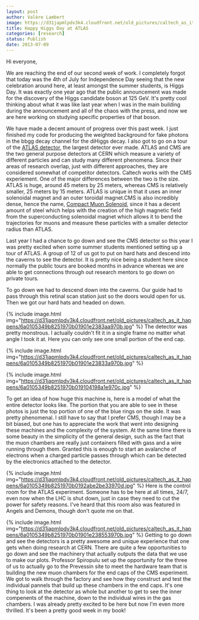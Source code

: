 ```yaml
---
layout: post
author: Valère Lambert
image: https://d31japmlpdv3k4.cloudfront.net/old_pictures/caltech_as_it_happens/6a0105349b8251970b01901e23826a970b.jpg
title: Happy Higgs Day at ATLAS 
categories: [research]
status: Publish
date: 2013-07-09
---
```



Hi everyone,

We are reaching the end of our second week of work. I completely forgot that today was the 4th of July for Independence Day seeing that the new celebration around here, at least amongst the summer students, is Higgs Day. It was exactly one year ago that the public announcement was made for the discovery of the Higgs candidate boson at 125 GeV. It's pretty cool thinking about what it was like last year when I was in the main building during the announcement and all of the chaos with the press, and now we are here working on studying specific properties of that boson.

We have made a decent amount of progress over this past week. I just finished my code for producing the weighted background for fake photons in the bbgg decay channel for the diHiggs decay. I also got to go on a tour of the <a class="zem_slink" href="https://maps.google.com/maps?ll=46.2355555556,6.05527777778&amp;spn=0.01,0.01&amp;q=46.2355555556,6.05527777778 (ATLAS%20experiment)&amp;t=h" rel="geolocation" target="_blank" title="ATLAS experiment">ATLAS detector</a>, the largest detector ever made. ATLAS and CMS are the two general purpose detectors at CERN which measure a variety of different particles and can study many different phenomena. Since their areas of research overlap, just with different approaches, they are considered somewhat of competitor detectors. Caltech works with the CMS experiement. One of the major differences between the two is the size. ATLAS is huge, around 45 meters by 25 meters, whereas CMS is relatively smaller, 25 meters by 15 meters. ATLAS is unique in that it uses an inner solenoidal magnet and an outer toroidal magnet.CMS is also incredibly dense, hence the name, <a class="zem_slink" href="https://maps.google.com/maps?ll=46.3094444444,6.07694444444&amp;spn=0.01,0.01&amp;q=46.3094444444,6.07694444444 (Compact%20Muon%20Solenoid)&amp;t=h" rel="geolocation" target="_blank" title="Compact Muon Solenoid">Compact Muon Solenoid</a>, since it has a decent amount of steel which helps with the creation of the high magnetic field from the superconducting solenoidal magnet which allows it to bend the trajectories for muons and measure these particles with a smaller detector radius than ATLAS.

Last year I had a chance to go down and see the CMS detector so this year I was pretty excited when some summer students mentioned setting up a tour of ATLAS. A group of 12 of us got to put on hard hats and descend into the caverns to see the detector. It is pretty nice being a student here since normally the public tours are booked months in advance whereas we are able to get connections through out research mentors to go down on private tours.

To go down we had to descend down into the caverns. Our guide had to pass through this retinal scan station just so the doors would open for us. Then we got our hard hats and headed on down.


{% include image.html img="https://d31japmlpdv3k4.cloudfront.net/old_pictures/caltech_as_it_happens/6a0105349b8251970b01901e2383aa970b.jpg" %}
The detector was pretty monstrous. I actually couldn't fit it in a single frame no matter what angle I took it at. Here you can only see one small portion of the end cap.


{% include image.html img="https://d31japmlpdv3k4.cloudfront.net/old_pictures/caltech_as_it_happens/6a0105349b8251970b01901e23833a970b.jpg" %}


{% include image.html img="https://d31japmlpdv3k4.cloudfront.net/old_pictures/caltech_as_it_happens/6a0105349b8251970b019104198a1e970c.jpg" %}

To get an idea of how huge this machine is, here is a model of what the entire detector looks like. The portion that you are able to see in these photos is just the top portion of one of the blue rings on the side. It was pretty phenomenal. I still have to say that I prefer CMS, though I may be a bit biased, but one has to appreciate the work that went into designing these machines and the complexity of the system. At the same time there is some beauty in the simplicity of the general design, such as the fact that the muon chambers are really just containers filled with gass and a wire running through them. Granted this is enough to start an avalanche of electrons when a charged particle passes through which can be detected by the electronics attached to the detector.


{% include image.html img="https://d31japmlpdv3k4.cloudfront.net/old_pictures/caltech_as_it_happens/6a0105349b8251970b0192abe2be33970d.jpg" %}
Here is the control room for the ATLAS experiment. Someone has to be here at all times, 24/7, even now when the LHC is shut down, just in case they need to cut the power for safety reasons. I've heard that this room also was featured in Angels and Demons, though don't quote me on that.


{% include image.html img="https://d31japmlpdv3k4.cloudfront.net/old_pictures/caltech_as_it_happens/6a0105349b8251970b01901e238553970b.jpg" %}
Getting to go down and see the detectors is a pretty awesome and unique experience that one gets when doing research at CERN. There are quite a few opportunities to go down and see the machinery that actually outputs the data that we use to make our plots. Professor Spiropulu set up the opportunity for the three of us to actually go to the Prevessin site to meet the hardware team that is building the new muon chambers for the end caps of the CMS experiment. We got to walk through the factory and see how they construct and test the individual pannels that build up these chambers in the end caps. It's one thing to look at the detector as whole but another to get to see the inner compenents of the machine, down to the individual wires in the gas chambers. I was already pretty excited to be here but now I'm even more thrilled. It's been a pretty good week in my book!

